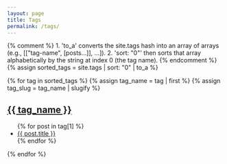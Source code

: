 ```yaml
---
layout: page
title: Tags
permalink: /tags/
---
```


{% comment %}
    1. 'to_a' converts the site.tags hash into an array of arrays (e.g., [["tag-name", [posts...]], ...]).
    2. 'sort: "0"' then sorts that array alphabetically by the string at index 0 (the tag name).
{% endcomment %}
{% assign sorted_tags = site.tags | sort: "0" | to_a %}

{% for tag in sorted_tags %}
  {% assign tag_name = tag | first %}
  {% assign tag_slug = tag_name | slugify %}

  <h2 id="{{ tag_slug }}"><a href="#{{ tag_slug }}">{{ tag_name }}</a></h2>
  <ul>
    {% for post in tag[1] %}
      <li><a href="{{ site.baseurl }}{{ post.url }}">{{ post.title }}</a></li>
    {% endfor %}
  </ul>
{% endfor %}
